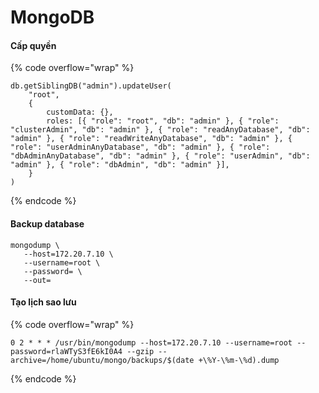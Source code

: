 # MongoDB

#### Cấp quyền

{% code overflow="wrap" %}
```mongodb
db.getSiblingDB("admin").updateUser(
    "root",
    {
        customData: {},
        roles: [{ "role": "root", "db": "admin" }, { "role": "clusterAdmin", "db": "admin" }, { "role": "readAnyDatabase", "db": "admin" }, { "role": "readWriteAnyDatabase", "db": "admin" }, { "role": "userAdminAnyDatabase", "db": "admin" }, { "role": "dbAdminAnyDatabase", "db": "admin" }, { "role": "userAdmin", "db": "admin" }, { "role": "dbAdmin", "db": "admin" }],
    }
)
```
{% endcode %}

#### Backup database

```mongodb
mongodump \
   --host=172.20.7.10 \
   --username=root \
   --password= \
   --out=
```

#### Tạo lịch sao lưu

{% code overflow="wrap" %}
```mongodb
0 2 * * * /usr/bin/mongodump --host=172.20.7.10 --username=root --password=rlaWTyS3fE6kI0A4 --gzip --archive=/home/ubuntu/mongo/backups/$(date +\%Y-\%m-\%d).dump
```
{% endcode %}

